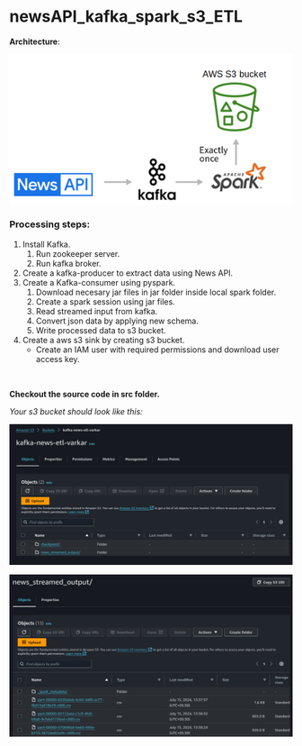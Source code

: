 # newsAPI_kafka_spark_s3_ETL

**Architecture**:

![architecture](assets/images/architecture.png)

### Processing steps:

1. Install Kafka.
    1. Run zookeeper server.
    2. Run kafka broker.
2. Create a kafka-producer to extract data using News API.
3. Create a Kafka-consumer using pyspark.
    1. Download necesary jar files in jar folder inside local spark folder. 
    2. Create a spark session using jar files.
    3. Read streamed input from kafka.
    4. Convert json data by applying new schema.
    5. Write processed data to s3 bucket.
4. Create a aws s3 sink by creating s3 bucket.
    * Create an IAM user with required permissions and download user access key.
<br>

**Checkout the source code in src folder.**

_Your s3 bucket should look like this:_ 

![s3_image](assets/images/s3_screenshot_out.png)

![s3_files_image](assets/images/s3_out_files.png)
